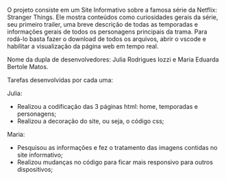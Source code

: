 O projeto consiste em um Site Informativo sobre a famosa série da Netflix: Stranger Things. Ele mostra conteúdos como curiosidades gerais da série, seu primeiro trailer, uma breve descrição de todas as temporadas e informações gerais de todos os personagens principais da trama. Para rodá-lo basta fazer o download de todos os arquivos, abrir o vscode e habilitar a visualização da página web em tempo real.

Nome da dupla de desenvolvedores: Julia Rodrigues Iozzi e Maria Eduarda Bertole Matos.

Tarefas desenvolvidas por cada uma:

Julia:
- Realizou a codificação das 3 páginas html: home, temporadas e personagens;
- Realizou a decoração do site, ou seja, o código css;

Maria: 
- Pesquisou as informações e fez o tratamento das imagens contidas no site informativo;
- Realizou mudanças no código para ficar mais responsivo para outros dispositivos;
